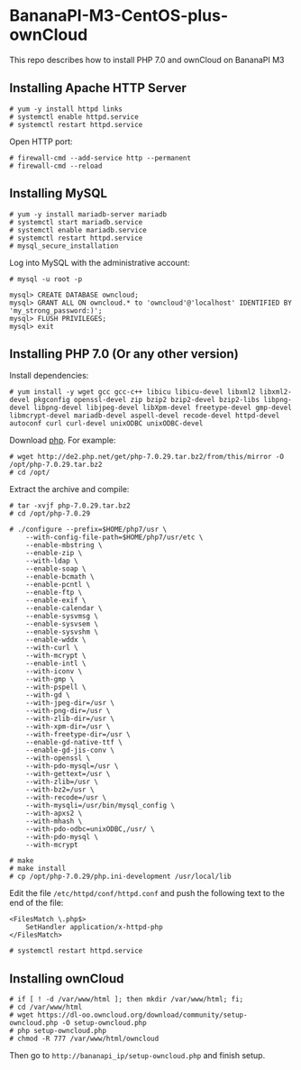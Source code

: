 # BananaPI-M3-CentOS-plus-ownCloud
This repo describes how to install PHP 7.0 and ownCloud on BananaPI M3

## Installing **Apache HTTP Server**

    # yum -y install httpd links
    # systemctl enable httpd.service
    # systemctl restart httpd.service

Open HTTP port:

    # firewall-cmd --add-service http --permanent
    # firewall-cmd --reload

## Installing **MySQL**

    # yum -y install mariadb-server mariadb
    # systemctl start mariadb.service
    # systemctl enable mariadb.service
    # systemctl restart httpd.service
    # mysql_secure_installation

Log into MySQL with the administrative account:

    # mysql -u root -p

    mysql> CREATE DATABASE owncloud;
    mysql> GRANT ALL ON owncloud.* to 'owncloud'@'localhost' IDENTIFIED BY 'my_strong_password:)';
    mysql> FLUSH PRIVILEGES;
    mysql> exit

## Installing PHP 7.0 (Or any other version)

Install dependencies:

    # yum install -y wget gcc gcc-c++ libicu libicu-devel libxml2 libxml2-devel pkgconfig openssl-devel zip bzip2 bzip2-devel bzip2-libs libpng-devel libpng-devel libjpeg-devel libXpm-devel freetype-devel gmp-devel libmcrypt-devel mariadb-devel aspell-devel recode-devel httpd-devel autoconf curl curl-devel unixODBC unixODBC-devel

Download [php](http://php.net/downloads.php). For example:

    # wget http://de2.php.net/get/php-7.0.29.tar.bz2/from/this/mirror -O /opt/php-7.0.29.tar.bz2
    # cd /opt/

Extract the archive and compile:

    # tar -xvjf php-7.0.29.tar.bz2
    # cd /opt/php-7.0.29

    # ./configure --prefix=$HOME/php7/usr \
        --with-config-file-path=$HOME/php7/usr/etc \
        --enable-mbstring \
        --enable-zip \
        --with-ldap \
        --enable-soap \
        --enable-bcmath \
        --enable-pcntl \
        --enable-ftp \
        --enable-exif \
        --enable-calendar \
        --enable-sysvmsg \
        --enable-sysvsem \
        --enable-sysvshm \
        --enable-wddx \
        --with-curl \
        --with-mcrypt \
        --enable-intl \
        --with-iconv \
        --with-gmp \
        --with-pspell \
        --with-gd \
        --with-jpeg-dir=/usr \
        --with-png-dir=/usr \
        --with-zlib-dir=/usr \
        --with-xpm-dir=/usr \
        --with-freetype-dir=/usr \
        --enable-gd-native-ttf \
        --enable-gd-jis-conv \
        --with-openssl \
        --with-pdo-mysql=/usr \
        --with-gettext=/usr \
        --with-zlib=/usr \
        --with-bz2=/usr \
        --with-recode=/usr \
        --with-mysqli=/usr/bin/mysql_config \
        --with-apxs2 \
        --with-mhash \
        --with-pdo-odbc=unixODBC,/usr/ \
        --with-pdo-mysql \
        --with-mcrypt

    # make
    # make install
    # cp /opt/php-7.0.29/php.ini-development /usr/local/lib

Edit the file ```/etc/httpd/conf/httpd.conf``` and push the following text to the end of the file:

    <FilesMatch \.php$>
        SetHandler application/x-httpd-php
    </FilesMatch>

    # systemctl restart httpd.service
    
## Installing **ownCloud**

    # if [ ! -d /var/www/html ]; then mkdir /var/www/html; fi;
    # cd /var/www/html
    # wget https://dl-oo.owncloud.org/download/community/setup-owncloud.php -O setup-owncloud.php
    # php setup-owncloud.php
    # chmod -R 777 /var/www/html/owncloud
    
Then go to ```http://bananapi_ip/setup-owncloud.php``` and finish setup.
